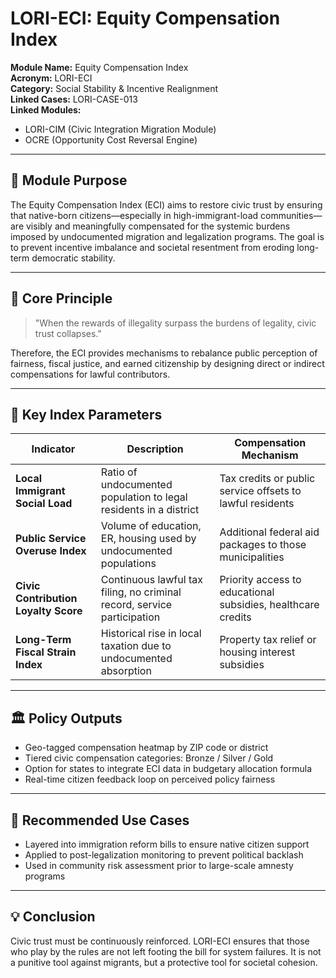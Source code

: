 # LORI-ECI: Equity Compensation Index

**Module Name:** Equity Compensation Index  
**Acronym:** LORI-ECI  
**Category:** Social Stability & Incentive Realignment  
**Linked Cases:** LORI-CASE-013  
**Linked Modules:**  
- LORI-CIM (Civic Integration Migration Module)  
- OCRE (Opportunity Cost Reversal Engine)  

---

## 📘 Module Purpose

The Equity Compensation Index (ECI) aims to restore civic trust by ensuring that native-born citizens—especially in high-immigrant-load communities—are visibly and meaningfully compensated for the systemic burdens imposed by undocumented migration and legalization programs. The goal is to prevent incentive imbalance and societal resentment from eroding long-term democratic stability.

---

## 🧠 Core Principle

> "When the rewards of illegality surpass the burdens of legality, civic trust collapses."

Therefore, the ECI provides mechanisms to rebalance public perception of fairness, fiscal justice, and earned citizenship by designing direct or indirect compensations for lawful contributors.

---

## 🔧 Key Index Parameters

| Indicator | Description | Compensation Mechanism |
|----------|-------------|------------------------|
| **Local Immigrant Social Load** | Ratio of undocumented population to legal residents in a district | Tax credits or public service offsets to lawful residents |
| **Public Service Overuse Index** | Volume of education, ER, housing used by undocumented populations | Additional federal aid packages to those municipalities |
| **Civic Contribution Loyalty Score** | Continuous lawful tax filing, no criminal record, service participation | Priority access to educational subsidies, healthcare credits |
| **Long-Term Fiscal Strain Index** | Historical rise in local taxation due to undocumented absorption | Property tax relief or housing interest subsidies |

---

## 🏛️ Policy Outputs

- Geo-tagged compensation heatmap by ZIP code or district  
- Tiered civic compensation categories: Bronze / Silver / Gold  
- Option for states to integrate ECI data in budgetary allocation formula  
- Real-time citizen feedback loop on perceived policy fairness

---

## 🧩 Recommended Use Cases

- Layered into immigration reform bills to ensure native citizen support  
- Applied to post-legalization monitoring to prevent political backlash  
- Used in community risk assessment prior to large-scale amnesty programs

---

## 💡 Conclusion

Civic trust must be continuously reinforced. LORI-ECI ensures that those who play by the rules are not left footing the bill for system failures. It is not a punitive tool against migrants, but a protective tool for societal cohesion.

